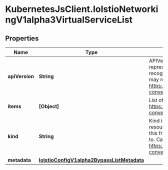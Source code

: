 # KubernetesJsClient.IoIstioNetworkingV1alpha3VirtualServiceList

## Properties
Name | Type | Description | Notes
------------ | ------------- | ------------- | -------------
**apiVersion** | **String** | APIVersion defines the versioned schema of this representation of an object. Servers should convert recognized schemas to the latest internal value, and may reject unrecognized values. More info: https://git.k8s.io/community/contributors/devel/api-conventions.md#resources | [optional] 
**items** | **[Object]** | List of virtualservices. More info: https://git.k8s.io/community/contributors/devel/api-conventions.md | 
**kind** | **String** | Kind is a string value representing the REST resource this object represents. Servers may infer this from the endpoint the client submits requests to. Cannot be updated. In CamelCase. More info: https://git.k8s.io/community/contributors/devel/api-conventions.md#types-kinds | [optional] 
**metadata** | [**IoIstioConfigV1alpha2BypassListMetadata**](IoIstioConfigV1alpha2BypassListMetadata.md) |  | [optional] 


